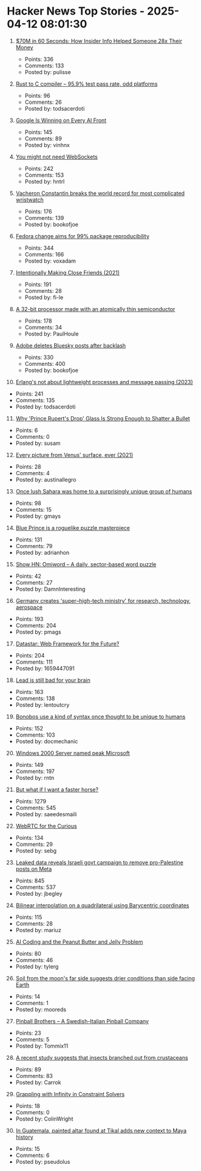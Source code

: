 # Hacker News Top Stories - 2025-04-12 08:01:30

1. [$70M in 60 Seconds: How Insider Info Helped Someone 28x Their Money](https://data-and-politics.ghost.io/70-million-in-60-seconds-how-insider-information-helped-someone-28x-their-money/)
   - Points: 336
   - Comments: 133
   - Posted by: pulisse

2. [Rust to C compiler – 95.9% test pass rate, odd platforms](https://fractalfir.github.io/generated_html/cg_clr_odd_platforms.html)
   - Points: 96
   - Comments: 26
   - Posted by: todsacerdoti

3. [Google Is Winning on Every AI Front](https://www.thealgorithmicbridge.com/p/google-is-winning-on-every-ai-front)
   - Points: 145
   - Comments: 89
   - Posted by: vinhnx

4. [You might not need WebSockets](https://hntrl.io/posts/you-dont-need-websockets/)
   - Points: 242
   - Comments: 153
   - Posted by: hntrl

5. [Vacheron Constantin breaks the world record for most complicated wristwatch](https://www.hodinkee.com/articles/introducing-vacheron-constantin-les-cabinotiers-solaria)
   - Points: 176
   - Comments: 139
   - Posted by: bookofjoe

6. [Fedora change aims for 99% package reproducibility](https://lwn.net/Articles/1014979/)
   - Points: 344
   - Comments: 166
   - Posted by: voxadam

7. [Intentionally Making Close Friends (2021)](https://www.neelnanda.io/blog/43-making-friends)
   - Points: 191
   - Comments: 28
   - Posted by: fi-le

8. [A 32-bit processor made with an atomically thin semiconductor](https://arstechnica.com/science/2025/04/researchers-build-a-risc-v-processor-using-a-2d-semiconductor/)
   - Points: 178
   - Comments: 34
   - Posted by: PaulHoule

9. [Adobe deletes Bluesky posts after backlash](https://petapixel.com/2025/04/10/adobe-deletes-bluesky-posts-after-furious-backlash/)
   - Points: 330
   - Comments: 400
   - Posted by: bookofjoe

10. [Erlang's not about lightweight processes and message passing (2023)](https://stevana.github.io/erlangs_not_about_lightweight_processes_and_message_passing.html)
   - Points: 241
   - Comments: 135
   - Posted by: todsacerdoti

11. [Why 'Prince Rupert's Drop' Glass Is Strong Enough to Shatter a Bullet](https://www.popularmechanics.com/science/a40008994/why-the-prince-ruperts-drop-is-so-strong/)
   - Points: 6
   - Comments: 0
   - Posted by: susam

12. [Every picture from Venus' surface, ever (2021)](https://www.planetary.org/articles/every-picture-from-venus-surface-ever)
   - Points: 28
   - Comments: 4
   - Posted by: austinallegro

13. [Once lush Sahara was home to a surprisingly unique group of humans](https://www.sciencealert.com/once-lush-sahara-was-home-to-a-surprisingly-unique-group-of-humans)
   - Points: 98
   - Comments: 15
   - Posted by: gmays

14. [Blue Prince is a roguelike puzzle masterpiece](https://mssv.net/2025/04/07/a-puzzle-designer-on-blue-prince-a-roguelike-puzzle-masterpiece/)
   - Points: 131
   - Comments: 79
   - Posted by: adrianhon

15. [Show HN: Omiword – A daily, sector-based word puzzle](https://www.omiword.com/)
   - Points: 42
   - Comments: 27
   - Posted by: DamnInteresting

16. [Germany creates 'super–high-tech ministry' for research, technology, aerospace](https://www.science.org/content/article/germany-creates-super-high-tech-ministry-research-technology-and-aerospace)
   - Points: 193
   - Comments: 204
   - Posted by: pmags

17. [Datastar: Web Framework for the Future?](https://chrismalek.me/posts/data-star-first-impressions/)
   - Points: 204
   - Comments: 111
   - Posted by: 1659447091

18. [Lead is still bad for your brain](https://neurofrontiers.blog/why-lead-is-still-bad-for-your-brain/)
   - Points: 163
   - Comments: 138
   - Posted by: lentoutcry

19. [Bonobos use a kind of syntax once thought to be unique to humans](https://www.newscientist.com/article/2474993-bonobos-use-a-kind-of-syntax-once-thought-to-be-unique-to-humans/)
   - Points: 152
   - Comments: 103
   - Posted by: docmechanic

20. [Windows 2000 Server named peak Microsoft](https://www.theregister.com/2025/04/11/windows_2000_best_microsoft/)
   - Points: 149
   - Comments: 197
   - Posted by: rntn

21. [But what if I want a faster horse?](https://rakhim.exotext.com/but-what-if-i-really-want-a-faster-horse)
   - Points: 1279
   - Comments: 545
   - Posted by: saeedesmaili

22. [WebRTC for the Curious](https://webrtcforthecurious.com)
   - Points: 134
   - Comments: 29
   - Posted by: sebg

23. [Leaked data reveals Israeli govt campaign to remove pro-Palestine posts on Meta](https://www.dropsitenews.com/p/leaked-data-israeli-censorship-meta)
   - Points: 845
   - Comments: 537
   - Posted by: jbegley

24. [Bilinear interpolation on a quadrilateral using Barycentric coordinates](https://gpuopen.com/learn/bilinear-interpolation-quadrilateral-barycentric-coordinates/)
   - Points: 115
   - Comments: 28
   - Posted by: mariuz

25. [AI Coding and the Peanut Butter and Jelly Problem](https://iamcharliegraham.substack.com/p/ai-coding-and-the-peanut-butter-and)
   - Points: 80
   - Comments: 46
   - Posted by: tylerg

26. [Soil from the moon's far side suggests drier conditions than side facing Earth](https://apnews.com/article/moon-far-side-near-side-water-18081418600ea93bac69ac6af86a761b)
   - Points: 14
   - Comments: 1
   - Posted by: mooreds

27. [Pinball Brothers – A Swedish-Italian Pinball Company](https://www.pinballbrothers.com/)
   - Points: 23
   - Comments: 5
   - Posted by: Tommix11

28. [A recent study suggests that insects branched out from crustaceans](https://www.smithsonianmag.com/science-nature/you-might-think-of-shrimp-as-bugs-of-the-sea-but-a-remarkable-discovery-shows-the-opposite-bugs-are-actually-shrimp-of-the-land-180986303/)
   - Points: 89
   - Comments: 83
   - Posted by: Carrok

29. [Grappling with Infinity in Constraint Solvers](https://tuzz.tech/blog/grappling-with-infinity)
   - Points: 18
   - Comments: 0
   - Posted by: ColinWright

30. [In Guatemala, painted altar found at Tikal adds new context to Maya history](https://phys.org/news/2025-04-guatemala-altar-tikal-context-mysterious.html)
   - Points: 15
   - Comments: 6
   - Posted by: pseudolus

